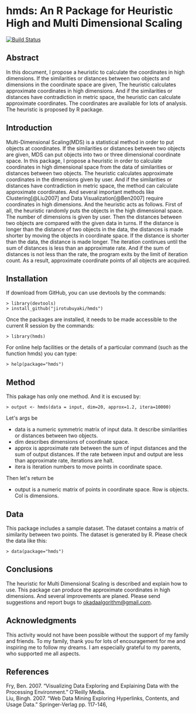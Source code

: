 # hmds: An R Package for Heuristic High and Multi Dimensional Scaling  
[![Build Status](https://travis-ci.org/jirotubuyaki/hmds.svg?branch=master)](https://travis-ci.org/jirotubuyaki/hmds)
## Abstract
In this document, I propose a heuristic to calculate the coordinates in high dimensions. If the similarities or distances between two objects and dimensions in the coordinate space are given, The heuristic calculates approximate coordinates in high dimensions. And if the similarities or distances have contradiction in metric space, the heuristic can  calculate approximate coordinates. The coordinates are available for lots of analysis. The heuristic is proposed by R package.

## Introduction
Multi-Dimensional Scaling(MDS) is a statistical method in order to put objects at coordinates. If the similarities or distances between two objects are given, MDS can put objects into two or three dimensional coordinate space. In this package, I propose a heuristic in order to calculate coordinates in high dimensional space from the data of similarities or distances between two objects. The heuristic calculates approximate coordinates in the dimensions given by user. And if the similarities or distances have contradiction in metric space, the method can calculate approximate coordinates. And several important methods like Clustering[@Liu2007] and Data Visualization[@Ben2007] require coordinates in high dimensions. And the heuristic acts as follows. First of all, the heuristic randomly puts the objects in the high dimensional space. The number of dimensions is given by user. Then the distances between two objects are compared with the given data in turns. If the distance is longer than the distance of two objects in the data, the distances is made shorter by moving the objects in coordinate space. If the distance is shorter than the data, the distance is made longer. The iteration continues until the sum of distances is less than an approximate rate. And if the sum of distances is not less than the rate, the program exits by the limit of iteration count. As a result, approximate coordinate points of all objects are acquired.

## Installation
If download from GitHub, you can use devtools by the commands:

```
> library(devtools)
> install_github("jirotubuyaki/hmds")
```

Once the packages are installed, it needs to be made accessible to the current R session by the commands:

```
> library(hmds)
```

For online help facilities or the details of a particular command (such as the function hmds) you can type:

```
> help(package="hmds")
```
## Method
This pakage has only one method. And it is excused by:

```
> output <- hmds(data = input, dim=20, approx=1.2, itera=10000)
```

Let's args be

* data is a numeric symmetric matrix of input data. It describe similarities or distances between two objects.
* dim describes dimensions of coordinate space.
* approx is approximate rate between the sum of input distances and the sum of output distances. If the rate between input and output are less than approximate rate, iterations are halt.
* itera is iteration numbers to move points in coordinate space.

Then let's return be

* output is a numeric matrix of points in coordinate space. Row is objects. Col is dimensions.

## Data
This package includes a sample dataset. The dataset contains a matrix of similarity between two points. The dataset is generated by R. Please check the data like this:

```
> data(package="hmds")
```

## Conclusions
The heuristic for Multi Dimensional Scaling is described and explain how to use. This package can produce the approximate coordinates in high dimensions. And several improvements are planed. Please send suggestions and report bugs to okadaalgorithm@gmail.com.


## Acknowledgments
This activity would not have been possible without the support of my family and friends. To my family, thank you for lots of encouragement for me and inspiring me to follow my dreams. I am especially grateful to my parents, who supported me all aspects.  


## References
Fry, Ben. 2007. “Visualizing Data Exploring and Explaining Data with the Processing Environment.” O’Reilly
Media.  
Liu, Bingh. 2007. “Web Data Mining Exploring Hyperlinks, Contents, and Usage Data.” Springer-Verlag pp.
117-146,
